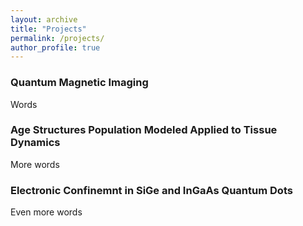 ```yaml
---
layout: archive
title: "Projects"
permalink: /projects/
author_profile: true
---
```

### Quantum Magnetic Imaging 
Words

### Age Structures Population Modeled Applied to Tissue Dynamics 
More words


### Electronic Confinemnt in SiGe and InGaAs Quantum Dots
Even more words

